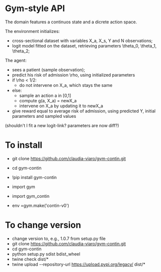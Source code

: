 # Gym-style API

The domain features a continuos state and a dicrete action space.

The environment initializes:
- cross-sectional dataset with variables X_a, X_s, Y and N observations;
- logit model fitted on the dataset, retrieving parameters \theta_0, \theta_1, \theta_2;

The agent: 
- sees a patient (sample observation);
- predict his risk of admission \rho, using initialized parameters
- if \rho < 1/2:
  - do not intervene on X_a, which stays the same 
- else:
  - sample an action a in [0,1]
  - compute g(a, X_a) = newX_a
  - intervene on X_a by updating it to newX_a
- give reward equal to average risk of admission, using predicted Y, initial parameters and sampled values

(shouldn't I fit a new logit-link? parameters are now diff?)


# To install
- git clone https://github.com/claudia-viaro/gym-contin.git
- cd gym-contin

- !pip install gym-contin
- import gym
- import gym_contin
- env =gym.make('contin-v0')

# To change version
- change version to, e.g., 1.0.7 from setup.py file
- git clone https://github.com/claudia-viaro/gym-contin.git
- cd gym-contin
- python setup.py sdist bdist_wheel
- twine check dist/*
- twine upload --repository-url https://upload.pypi.org/legacy/ dist/*
